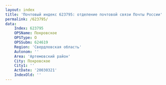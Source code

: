 ```yaml
---
layout: index
title: 'Почтовый индекс 623795: отделение почтовой связи Почты России'
permalink: /623795/
data:
    Index: 623795
    OPSName: Покровское
    OPSType: О
    OPSSubm: 624619
    Region: 'Свердловская область'
    Autonom: ''
    Area: 'Артемовский район'
    City: Покровское
    City1: ''
    ActDate: '20030321'
    IndexOld: ''
---
```

